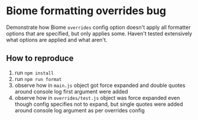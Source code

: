 # Biome formatting overrides bug

Demonstrate how Biome `overrides` config option doesn't apply all formatter options that are specified, but only applies some. Haven't tested extensively what options are applied and what aren't.

## How to reproduce

1. run `npm install`
2. run `npm run format`
3. observe how in `main.js` object got force expanded and double quotes around console log first argument were added
4. observe how in `overrides/test.js` object was force expanded even though config specifies not to expand, but single quotes were added around console log argument as per overrides config